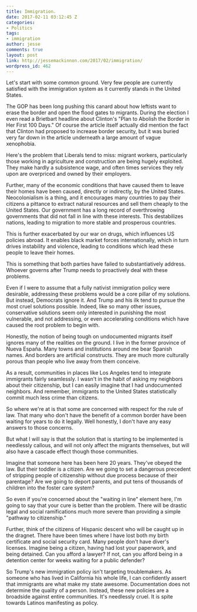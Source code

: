```yaml
---
title: Immigration.
date: 2017-02-11 03:12:45 Z
categories:
- Politics
tags:
- immigration
author: jesse
comments: true
layout: post
link: http://jessemackinnon.com/2017/02/immigration/
wordpress_id: 462
---
```


Let's start with some common ground. Very few people are currently satisfied with the immigration system as it currently stands in the United States.

The GOP has been long pushing this canard about how leftists want to erase the border and open the flood gates to migrants. During the election I even read a Brietbart headline about Clinton's "Plan to Abolish the Border in Her First 100 Days." Of course the article itself actually did mention the fact that Clinton had proposed to increase border security, but it was buried very far down in the article underneath a large amount of vague xenophobia.

Here's the problem that Liberals tend to miss: migrant workers, particularly those working in agriculture and construction are being hugely exploited. They make hardly a subsistence wage, and often times services they rely upon are overpriced and owned by their employers.

Further, many of the economic conditions that have caused them to leave their homes have been caused, directly or indirectly, by the United States. Neocolonialism is a thing, and it encourages many countries to pay their citizens a pittance to extract natural resources and sell them cheaply to the United States. Our government has a long record of overthrowing governments that did not fall in line with these interests. This destabilizes nations, leading to migration to more stable and prosperous countries.

This is further exacerbated by our war on drugs, which influences US policies abroad. It enables black market forces internationally, which in turn drives instability and violence, leading to conditions which lead these people to leave their homes.

This is something that both parties have failed to substantiatively address. Whoever governs after Trump needs to proactively deal with these problems.

Even if I were to assume that a fully nativist immigration policy were desirable, addressing these problems would be a core pillar of my solutions. But instead, Democrats ignore it. And Trump and his ilk tend to pursue the most cruel solutions possible. Indeed, like so many other issues, conservative solutions seem only interested in punishing the most vulnerable, and not addressing, or even accelerating conditions which have caused the root problem to begin with.

Honestly, the notion of being tough on undocumented migrants itself ignores many of the realities on the ground. I live in the former province of Nueva España. Many towns and institutions around me bear Spanish names. And borders are artificial constructs. They are much more culturally porous than people who live away from them conceive.

As a result, communities in places like Los Angeles tend to integrate immigrants fairly seamlessly. I wasn't in the habit of asking my neighbors about their citizenship, but I can easily imagine that I had undocumented neighbors. And remember, immigrants to the United States statistically commit much less crime than citizens.

So where we're at is that some are concerned with respect for the rule of law. That many who don't have the benefit of a common border have been waiting for years to do it legally. Well honestly, I don't have any easy answers to those concerns.

But what I will say is that the solution that is starting to be implemented is needlessly callous, and will not only affect the migrants themselves, but will also have a cascade effect though those communities.

Imagine that someone here has been here 20 years. They've obeyed the law. But their toddler is a citizen. Are we going to set a dangerous precedent of stripping people of citizenship without due process because of their parentage? Are we going to deport parents, and put tens of thousands of children into the foster care system?

So even if you're concerned about the "waiting in line" element here, I'm going to say that your cure is better than the problem. There will be drastic legal and social ramifications much more severe than providing a simple "pathway to citizenship."

Further, think of the citizens of Hispanic descent who will be caught up in the dragnet. There have been times where I have lost both my birth certificate and social security card. Many people don't have diver's licenses. Imagine being a citizen, having had lost your paperwork, and being detained. Can you afford a lawyer? If not, can you afford being in a detention center for weeks waiting for a public defender?

So Trump's new immigration policy isn't targeting troublemakers. As someone who has lived in California his whole life, I can confidently assert that immigrants are what make my state awesome. Documentation does not determine the quality of a person. Instead, these new policies are a broadside against entire communities. It's needlessly cruel. It is spite towards Latinos manifesting as policy.
